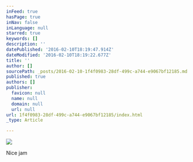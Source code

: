 ```yaml
---
inFeed: true
hasPage: true
inNav: false
inLanguage: null
starred: true
keywords: []
description: ''
datePublished: '2016-02-10T18:19:47.914Z'
dateModified: '2016-02-10T18:19:22.677Z'
title: ''
author: []
sourcePath: _posts/2016-02-10-1f4f0983-28df-499c-a744-e9067bf12185.md
published: true
authors: []
publisher:
  favicon: null
  name: null
  domain: null
  url: null
url: 1f4f0983-28df-499c-a744-e9067bf12185/index.html
_type: Article

---
```

![](https://the-grid-user-content.s3-us-west-2.amazonaws.com/b8bf87a5-9f50-4dca-906c-1af9cbab1dfb.JPG)

Nice jam
